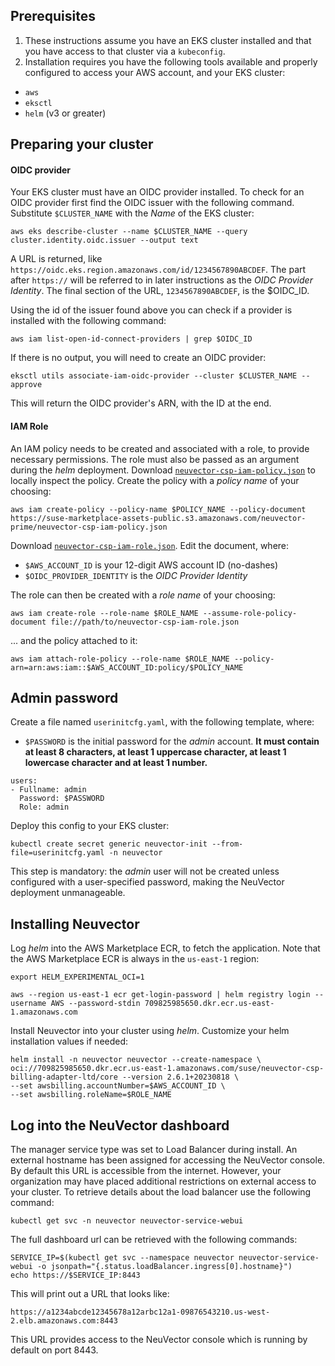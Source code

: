 ## Prerequisites

1. These instructions assume you have an EKS cluster installed and that you have access to that cluster via a `kubeconfig`.
2. Installation requires you have the following tools available and properly configured to access your AWS account, and your EKS cluster:
* `aws`
* `eksctl`
* `helm` (v3 or greater)

## Preparing your cluster

#### OIDC provider

Your EKS cluster must have an OIDC provider installed. To check for an OIDC provider first find the OIDC issuer with the following command. Substitute `$CLUSTER_NAME` with the *Name* of the EKS cluster:

```
aws eks describe-cluster --name $CLUSTER_NAME --query cluster.identity.oidc.issuer --output text
```

A URL is returned, like `https://oidc.eks.region.amazonaws.com/id/1234567890ABCDEF`. The part after `https://` will be referred to in later instructions as the *OIDC Provider Identity*. The final section of the URL, `1234567890ABCDEF`, is the $OIDC_ID.

Using the id of the issuer found above you can check if a provider is installed with the following command:

```
aws iam list-open-id-connect-providers | grep $OIDC_ID
```

If there is no output, you will need to create an OIDC provider:

```
eksctl utils associate-iam-oidc-provider --cluster $CLUSTER_NAME --approve
```

This will return the OIDC provider's ARN, with the ID at the end.

#### IAM Role

An IAM policy needs to be created and associated with a role, to provide necessary permissions. The role must also be passed as an argument during the *helm* deployment. Download [`neuvector-csp-iam-policy.json`](https://suse-marketplace-assets-public.s3.amazonaws.com/neuvector-prime/neuvector-csp-iam-policy.json) to locally inspect the policy. Create the policy with a *policy name* of your choosing:

```
aws iam create-policy --policy-name $POLICY_NAME --policy-document https://suse-marketplace-assets-public.s3.amazonaws.com/neuvector-prime/neuvector-csp-iam-policy.json
```

Download [`neuvector-csp-iam-role.json`](https://suse-marketplace-assets-public.s3.amazonaws.com/neuvector-prime/neuvector-csp-iam-role.json). Edit the document, where:

* `$AWS_ACCOUNT_ID` is your 12-digit AWS account ID (no-dashes)
* `$OIDC_PROVIDER_IDENTITY` is the *OIDC Provider Identity*

The role can then be created with a *role name* of your choosing:

```
aws iam create-role --role-name $ROLE_NAME --assume-role-policy-document file://path/to/neuvector-csp-iam-role.json
```

... and the policy attached to it:

```
aws iam attach-role-policy --role-name $ROLE_NAME --policy-arn=arn:aws:iam::$AWS_ACCOUNT_ID:policy/$POLICY_NAME
```

## Admin password

Create a file named `userinitcfg.yaml`, with the following template, where:

* `$PASSWORD` is the initial password for the _admin_ account. **It must contain at least 8 characters, at least 1 uppercase character, at least 1 lowercase character and at least 1 number.**

```
users:
- Fullname: admin
  Password: $PASSWORD
  Role: admin
```

Deploy this config to your EKS cluster:

```
kubectl create secret generic neuvector-init --from-file=userinitcfg.yaml -n neuvector
```

This step is mandatory: the _admin_ user will not be created unless configured with a user-specified password, making the NeuVector deployment unmanageable.


## Installing Neuvector

Log *helm* into the AWS Marketplace ECR, to fetch the application. Note that the AWS Marketplace ECR is always in the `us-east-1` region:

```
export HELM_EXPERIMENTAL_OCI=1

aws --region us-east-1 ecr get-login-password | helm registry login --username AWS --password-stdin 709825985650.dkr.ecr.us-east-1.amazonaws.com
```

Install Neuvector into your cluster using *helm*. Customize your helm installation values if needed:

```
helm install -n neuvector neuvector --create-namespace \
oci://709825985650.dkr.ecr.us-east-1.amazonaws.com/suse/neuvector-csp-billing-adapter-ltd/core --version 2.6.1+20230818 \
--set awsbilling.accountNumber=$AWS_ACCOUNT_ID \
--set awsbilling.roleName=$ROLE_NAME
```

## Log into the NeuVector dashboard

The manager service type was set to Load Balancer during install. An external hostname has been assigned for accessing the NeuVector console. By default this URL is accessible from the internet. However, your organization may have placed additional restrictions on external access to your cluster. To retrieve details about the load balancer use the following command:

```
kubectl get svc -n neuvector neuvector-service-webui
```

The full dashboard url can be retrieved with the following commands:

```
SERVICE_IP=$(kubectl get svc --namespace neuvector neuvector-service-webui -o jsonpath="{.status.loadBalancer.ingress[0].hostname}")
echo https://$SERVICE_IP:8443
```

This will print out a URL that looks like:

```
https://a1234abcde12345678a12arbc12a1-09876543210.us-west-2.elb.amazonaws.com:8443
```

This URL provides access to the NeuVector console which is running by default on port 8443.
